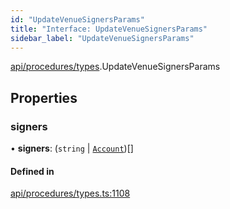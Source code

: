 ```yaml
---
id: "UpdateVenueSignersParams"
title: "Interface: UpdateVenueSignersParams"
sidebar_label: "UpdateVenueSignersParams"
---
```


[api/procedures/types](../../../../../modules/API/Procedures/Types/Types.md).UpdateVenueSignersParams

## Properties

### signers

• **signers**: (`string` \| [`Account`](../../../../../classes/API/Entities/Account/Account.md))[]

#### Defined in

[api/procedures/types.ts:1108](https://github.com/PolymeshAssociation/polymesh-sdk/blob/0dbd0ebd0/src/api/procedures/types.ts#L1108)
